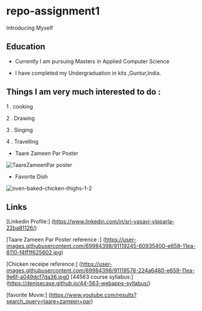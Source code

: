 # repo-assignment1
 Introducing Myself


## Education

* Currently I am pursuing Masters in Applied Computer Science 

* I have completed my Undergraduation in kits ,Guntur,India.

## Things I am very much interested to do :

1 . cooking

2 . Drawing

3 . Singing

4 . Travelling

 * Taare Zameen Par Poster

![TaareZameenPar poster](https://user-images.githubusercontent.com/69984398/91119245-60935400-e658-11ea-8110-f4ff1f625602.jpg)


* Favorite Dish

![oven-baked-chicken-thighs-1-2](https://user-images.githubusercontent.com/69984398/91119578-224a6480-e659-11ea-9e6f-a049dcf7da36.jpg)

## Links
[Linkedin Profile:] (https://www.linkedin.com/in/sri-vasavi-vipparla-22ba81126/)

[Taare Zameen Par Poster reference :] (https://user-images.githubusercontent.com/69984398/91119245-60935400-e658-11ea-8110-f4ff1f625602.jpg)


[Chicken receipe reference:] (https://user-images.githubusercontent.com/69984398/91119578-224a6480-e659-11ea-9e6f-a049dcf7da36.jpg0
[44563 course syllabus:] (https://denisecase.github.io/44-563-webapps-syllabus/)

[favorite Movie:] (https://www.youtube.com/results?search_query=taare+zameen+par)
